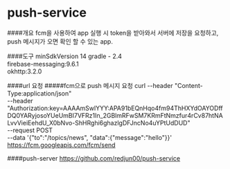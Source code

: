 # push-service

####개요
fcm을 사용하여 app 실행 시 token을 받아와서 서버에 저장을 요청하고, push 메시지가 오면 확인 할 수 있는 app.

####도구
minSdkVersion 14
gradle - 2.4<br/>
firebase-messaging:9.6.1<br/>
okhttp:3.2.0

####url 요청
#####fcm으로 push 메시지 요청
curl --header "Content-Type:application/json" \
 --header "Authorization:key=AAAAmSwlYYY:APA91bEQnHqo4fm94ThHXYdOAYODffDQ0YARyjosoYUeUmBI7VFRz1In_2GBlmRFwSM7KRmFtNmzfur4rCv87htNALvvVieiEehdU_X0bNvo-ShHRghi6ghazlgDFJncNo4uYPtUdDUD" \
 --request POST \
 --data '{"to":"/topics/news", "data":{"message":"hello"}}' \
 https://fcm.googleapis.com/fcm/send

####push-server
https://github.com/redjun00/push-service